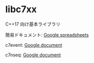 # libc7xx

C++17 向け基本ライブラリ

簡易ドキュメント: [Google spreadsheets](https://docs.google.com/spreadsheets/d/1PImFGZUZ0JtXuJrrQb8rQ7Zjmh9SqcjTBIe_lkNCl1E/edit?usp=sharing)

c7event: [Google document](https://docs.google.com/document/d/1_2Pj_MDBpX0PwGYouK46sXM1qWyUOi8iUv1zynuXqA0/edit?usp=sharing)

c7nseq: [Google document](https://docs.google.com/document/d/1sOpE7FtN5s5dtPNiGcSfTYbTDG-0lxE2PZb47yksa90/edit?usp=sharing)
